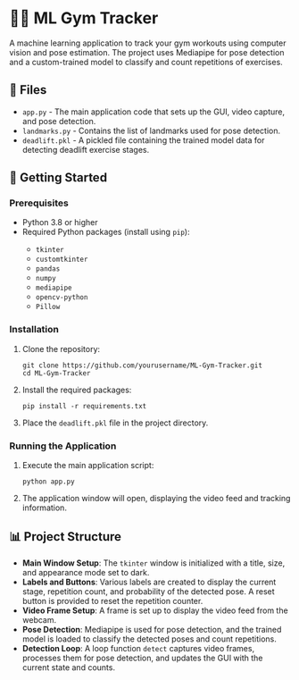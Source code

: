 <!DOCTYPE html>
<html lang="en">
<head>
    <meta charset="UTF-8">
    <meta name="viewport" content="width=device-width, initial-scale=1.0">
    <title>ML Gym Tracker README</title>
</head>
<body>

<h1>🏋️‍♂️ ML Gym Tracker</h1>

<p>A machine learning application to track your gym workouts using computer vision and pose estimation. The project uses Mediapipe for pose detection and a custom-trained model to classify and count repetitions of exercises.</p>

<h2>📁 Files</h2>
<ul>
    <li><code>app.py</code> - The main application code that sets up the GUI, video capture, and pose detection.</li>
    <li><code>landmarks.py</code> - Contains the list of landmarks used for pose detection.</li>
    <li><code>deadlift.pkl</code> - A pickled file containing the trained model data for detecting deadlift exercise stages.</li>
</ul>

<h2>🚀 Getting Started</h2>

<h3>Prerequisites</h3>
<ul>
    <li>Python 3.8 or higher</li>
    <li>Required Python packages (install using <code>pip</code>):</li>
    <ul>
        <li><code>tkinter</code></li>
        <li><code>customtkinter</code></li>
        <li><code>pandas</code></li>
        <li><code>numpy</code></li>
        <li><code>mediapipe</code></li>
        <li><code>opencv-python</code></li>
        <li><code>Pillow</code></li>
    </ul>
</ul>

<h3>Installation</h3>
<ol>
    <li>Clone the repository:
        <pre><code>git clone https://github.com/yourusername/ML-Gym-Tracker.git
cd ML-Gym-Tracker</code></pre>
    </li>
    <li>Install the required packages:
        <pre><code>pip install -r requirements.txt</code></pre>
    </li>
    <li>Place the <code>deadlift.pkl</code> file in the project directory.</li>
</ol>

<h3>Running the Application</h3>
<ol>
    <li>Execute the main application script:
        <pre><code>python app.py</code></pre>
    </li>
    <li>The application window will open, displaying the video feed and tracking information.</li>
</ol>

<h2>📊 Project Structure</h2>
<ul>
    <li><strong>Main Window Setup</strong>: The <code>tkinter</code> window is initialized with a title, size, and appearance mode set to dark.</li>
    <li><strong>Labels and Buttons</strong>: Various labels are created to display the current stage, repetition count, and probability of the detected pose. A reset button is provided to reset the repetition counter.</li>
    <li><strong>Video Frame Setup</strong>: A frame is set up to display the video feed from the webcam.</li>
    <li><strong>Pose Detection</strong>: Mediapipe is used for pose detection, and the trained model is loaded to classify the detected poses and count repetitions.</li>
    <li><strong>Detection Loop</strong>: A loop function <code>detect</code> captures video frames, processes them for pose detection, and updates the GUI with the current state and counts.</li>
</ul>

</body>
</html>
